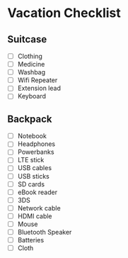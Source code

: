 Vacation Checklist
==================

## Suitcase

- [ ] Clothing
- [ ] Medicine
- [ ] Washbag
- [ ] Wifi Repeater
- [ ] Extension lead
- [ ] Keyboard

## Backpack

- [ ] Notebook
- [ ] Headphones
- [ ] Powerbanks
- [ ] LTE stick
- [ ] USB cables
- [ ] USB sticks
- [ ] SD cards
- [ ] eBook reader
- [ ] 3DS
- [ ] Network cable
- [ ] HDMI cable
- [ ] Mouse
- [ ] Bluetooth Speaker
- [ ] Batteries
- [ ] Cloth
